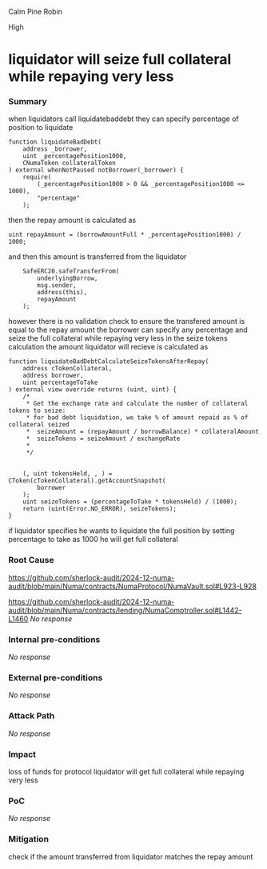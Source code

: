 Calm Pine Robin

High

# liquidator will seize full collateral while repaying very less

### Summary

when liquidators call liquidatebaddebt they can specify percentage of position to liquidate 

    function liquidateBadDebt(
        address _borrower,
        uint _percentagePosition1000,
        CNumaToken collateralToken
    ) external whenNotPaused notBorrower(_borrower) {
        require(
            (_percentagePosition1000 > 0 && _percentagePosition1000 <= 1000),
            "percentage"
        );

then the repay amount is calculated as     

    uint repayAmount = (borrowAmountFull * _percentagePosition1000) / 1000;

and then this amount is transferred from the liquidator

        SafeERC20.safeTransferFrom(
            underlyingBorrow,
            msg.sender,
            address(this),
            repayAmount
        );
however there is no validation check to ensure the transfered amount is equal to the repay amount the borrower can specify any percentage and seize the full collateral while repaying very less
in the seize tokens calculation the amount liquidator will recieve is calculated as

    function liquidateBadDebtCalculateSeizeTokensAfterRepay(
        address cTokenCollateral,
        address borrower,
        uint percentageToTake
    ) external view override returns (uint, uint) {
        /*
         * Get the exchange rate and calculate the number of collateral tokens to seize:
         * for bad debt liquidation, we take % of amount repaid as % of collateral seized
         *  seizeAmount = (repayAmount / borrowBalance) * collateralAmount
         *  seizeTokens = seizeAmount / exchangeRate
         *
         */


        (, uint tokensHeld, , ) = CToken(cTokenCollateral).getAccountSnapshot(
            borrower
        );
        uint seizeTokens = (percentageToTake * tokensHeld) / (1000);
        return (uint(Error.NO_ERROR), seizeTokens);
    }

if liquidator specifies he wants to liquidate the full position by setting percentage to take as 1000 he will get full collateral 




### Root Cause
 https://github.com/sherlock-audit/2024-12-numa-audit/blob/main/Numa/contracts/NumaProtocol/NumaVault.sol#L923-L928

https://github.com/sherlock-audit/2024-12-numa-audit/blob/main/Numa/contracts/lending/NumaComptroller.sol#L1442-L1460
_No response_

### Internal pre-conditions

_No response_

### External pre-conditions

_No response_

### Attack Path

_No response_

### Impact

loss of funds for protocol liquidator will get full collateral while repaying very less

### PoC

_No response_

### Mitigation

check if the amount transferred from liquidator matches the repay amount